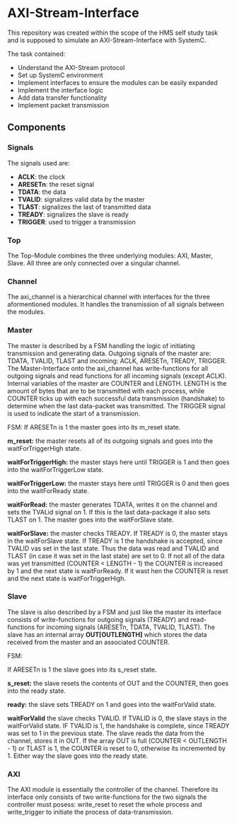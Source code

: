# AXI-Stream-Interface

This repository was created within the scope of the HMS self study task and is supposed to simulate an AXI-Stream-Interface with SystemC.

The task contained:
- Understand the AXI-Stream protocol
- Set up SystemC environment
- Implement interfaces to ensure the modules can be easily expanded
- Implement the interface logic
- Add data transfer functionality
- Implement packet transmission

## Components

### Signals

The signals used are:
- **ACLK**:       the clock
- **ARESETn**:    the reset signal
- **TDATA**:      the data 
- **TVALID**:     signalizes valid data by the master
- **TLAST**:      signalizes the last of transmitted data
- **TREADY**:     signalizes the slave is ready
- **TRIGGER**:    used to trigger a transmission

### Top

The Top-Module combines the three underlying modules: AXI, Master, Slave. All three are only connected over a singular channel.

### Channel

The axi_channel is a hierarchical channel with interfaces for the three aformentioned modules. It handles the transmission of all signals between the modules.

### Master

The master is described by a FSM handling the logic of initiating transmission and generating data. Outgoing signals of the master are: TDATA, TVALID, TLAST and incoming: ACLK, ARESETn, TREADY, TRIGGER. The Master-Interface onto the axi_channel has write-functions for all outgoing signals and read functions for all incoming signals (except ACLK). Internal variables of the master are COUNTER and LENGTH. LENGTH is the amount of bytes that are to be transmitted with each process, while COUNTER ticks up with each successful data transmission (handshake) to determine when the last data-packet was transmitted. The TRIGGER signal is used to indicate the start of a transmission.

FSM: 
If ARESETn is 1 the master goes into its m_reset state.

**m_reset:** the master resets all of its outgoing signals and goes into the waitForTriggerHigh state.

**waitForTriggerHigh:** the master stays here until TRIGGER is 1 and then goes into the waitForTriggerLow state.

**waitForTriggerLow:** the master stays here until TRIGGER is 0 and then goes into the waitForReady state.

**waitForRead:** the master generates TDATA, writes it on the channel and sets the TVALid signal on 1. If this is the last data-package it also sets TLAST on 1. The master goes into the waitForSlave state.

**waitForSlave:** the master checks TREADY. If TREADY is 0, the master stays in the waitForSlave state. If TREADY is 1 the handshake is accepted, since TVALID vas set in the last state. Thus the data was read and TVALID and TLAST (in case it was set in the last state) are set to 0. If not all of the data was yet transmitted (COUNTER < LENGTH - 1) the COUNTER is increased by 1 and the next state is waitForReady. If it wast hen the COUNTER is reset and the next state is waitForTriggerHigh. 
### Slave

The slave is also described by a FSM and just like the master its interface consists of write-functions for outgoing signals (TREADY) and read-functions for incoming signals (ARESETn, TDATA, TVALID, TLAST). The slave has an internal array **OUT[OUTLENGTH]** which stores the data received from the master and an associated COUNTER.

FSM:

If ARESETn is 1 the slave goes into its s_reset state.

**s_reset:** the slave resets the contents of OUT and the COUNTER, then goes into the ready state.

**ready:** the slave sets TREADY on 1 and goes into the waitForValid state.

**waitForValid** the slave checks TVALID. If TVALID is 0, the slave stays in the waitForValid state. IF TVALID is 1, the handshake is complete, since TREADY was set to 1 in the previous state. The slave reads the data from the channel, stores it in OUT. If the array OUT is full (COUNTER < OUTLENGTH - 1) or TLAST is 1, the COUNTER is reset to 0, otherwise its incremented by 1. Either way the slave goes into the ready state.

### AXI

The AXI module is essentially the controller of the channel. Therefore its interface only consists of two write-functions for the two signals the controller must posess: write_reset to reset the whole process and write_trigger to initiate the process of data-transmission.





